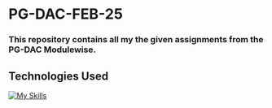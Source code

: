 # PG-DAC-FEB-25

### This repository contains all my the given assignments from the **PG-DAC** Modulewise.

## Technologies Used

[![My Skills](https://skillicons.dev/icons?i=java,linux)](https://skillicons.dev)
